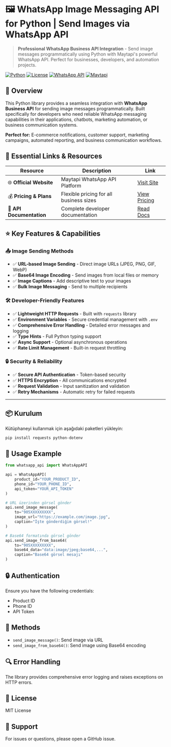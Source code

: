 # 🖼️ WhatsApp Image Messaging API for Python | Send Images via WhatsApp API

> **Professional WhatsApp Business API Integration** - Send image messages programmatically using Python with Maytapi's powerful WhatsApp API. Perfect for businesses, developers, and automation projects.

[![Python](https://img.shields.io/badge/Python-3.7%2B-blue.svg)](https://www.python.org/)
[![License](https://img.shields.io/badge/License-MIT-green.svg)](LICENSE)
[![WhatsApp API](https://img.shields.io/badge/WhatsApp-Business%20API-25D366.svg)](https://maytapi.com/)
[![Maytapi](https://img.shields.io/badge/Powered%20by-Maytapi-orange.svg)](https://maytapi.com/)

## 🌟 Overview

This Python library provides a seamless integration with **WhatsApp Business API** for sending image messages programmatically. Built specifically for developers who need reliable WhatsApp messaging capabilities in their applications, chatbots, marketing automation, or business communication systems.

**Perfect for:** E-commerce notifications, customer support, marketing campaigns, automated reporting, and business communication workflows.

## 🔗 Essential Links & Resources

| Resource | Description | Link |
|----------|-------------|------|
| 🌐 **Official Website** | Maytapi WhatsApp API Platform | [Visit Site](https://maytapi.com/) |
| 💰 **Pricing & Plans** | Flexible pricing for all business sizes | [View Pricing](https://maytapi.com/whatsapp-api-pricing) |
| 📖 **API Documentation** | Complete developer documentation | [Read Docs](https://maytapi.com/whatsapp-api-documentation) |

## ⭐ Key Features & Capabilities

### 📤 **Image Sending Methods**
- ✅ **URL-based Image Sending** - Direct image URLs (JPEG, PNG, GIF, WebP)
- ✅ **Base64 Image Encoding** - Send images from local files or memory
- ✅ **Image Captions** - Add descriptive text to your images
- ✅ **Bulk Image Messaging** - Send to multiple recipients

### 🛠️ **Developer-Friendly Features**
- ✅ **Lightweight HTTP Requests** - Built with `requests` library
- ✅ **Environment Variables** - Secure credential management with `.env`
- ✅ **Comprehensive Error Handling** - Detailed error messages and logging
- ✅ **Type Hints** - Full Python typing support
- ✅ **Async Support** - Optional asynchronous operations
- ✅ **Rate Limit Management** - Built-in request throttling

### 🔒 **Security & Reliability**
- ✅ **Secure API Authentication** - Token-based security
- ✅ **HTTPS Encryption** - All communications encrypted
- ✅ **Request Validation** - Input sanitization and validation
- ✅ **Retry Mechanisms** - Automatic retry for failed requests

---

## 📦 Kurulum

Kütüphaneyi kullanmak için aşağıdaki paketleri yükleyin:

```bash
pip install requests python-dotenv
```
## 🔧 Usage Example
```python
from whatsapp_api import WhatsAppAPI

api = WhatsAppAPI(
    product_id="YOUR_PRODUCT_ID",
    phone_id="YOUR_PHONE_ID",
    api_token="YOUR_API_TOKEN"
)

# URL üzerinden görsel gönder
api.send_image_message(
    to="905XXXXXXXXX",
    image_url="https://example.com/image.jpg",
    caption="İşte gönderdiğim görsel!"
)

# Base64 formatında görsel gönder
api.send_image_from_base64(
    to="905XXXXXXXXX",
    base64_data="data:image/jpeg;base64,...",
    caption="Base64 görsel mesajı"
)
```
## 🔒 Authentication  
Ensure you have the following credentials:  
- Product ID  
- Phone ID  
- API Token

## 📝 Methods  
- `send_image_message()`: Send image via URL  
- `send_image_from_base64()`: Send image using Base64 encoding

## 🔍 Error Handling  
The library provides comprehensive error logging and raises exceptions on HTTP errors.

## 📜 License  
MIT License

## 🤝 Support  
For issues or questions, please open a GitHub issue.
